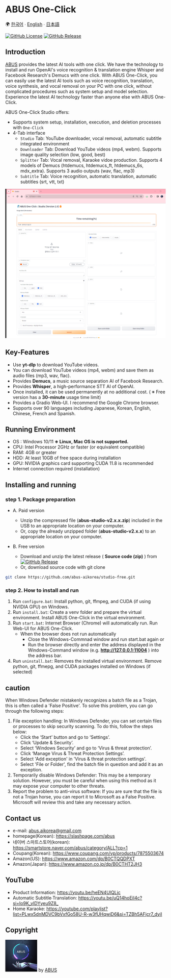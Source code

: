 # ABUS One-Click

🌍 [한국어](README.kor.md) ∙ [English](README.eng.md) ∙ [日本語](README.jpn.md)

[![GitHub License](https://img.shields.io/github/license/abus-aikorea/studio-free)](LICENSE)
[![GitHub Release](https://img.shields.io/github/v/release/abus-aikorea/studio-free)](https://github.com/abus-aikorea/studio-free/releases)


## Introduction
[ABUS](https://slashpage.com/abus) provides the latest AI tools with one click.
We have the technology to install and run OpenAI's voice recognition & translation engine Whisper and Facebook Research's Demucs with one click.
With ABUS One-Click, you can easily use the latest AI tools such as voice recognition, translation, voice synthesis, and vocal removal on your PC with one click, without complicated procedures such as system setup and model selection. Experience the latest AI technology faster than anyone else with ABUS One-Click.

ABUS One-Click Studio offers:
* Supports system setup, installation, execution, and deletion processes with `One-Click`
* 4-Tab interface
  * `Studio` Tab: YouTube downloader, vocal removal, automatic subtitle integrated environment
  * `Downloader` Tab: Download YouTube videos (mp4, webm). Supports image quality selection (low, good, best)
  * `Splitter` Tab: Vocal removal, Karaoke vidoe production. Supports 4 models of Demucs (htdemucs, htdemucs_ft, htdemucs_6s, mdx_extra). Supports 3 audio outputs (wav, flac, mp3)
  * `Subtitle` Tab: Voice recognition, automatic translation, automatic subtitles (srt, vtt, txt)


![ABUS One-Click: Studio 실행 화면](docs/images/main_page.eng.png)


## Key-Features
* Use **yt-dlp** to download YouTube videos.
* You can download YouTube videos (mp4, webm) and save them as audio files (mp3, wav, flac).
* Provides **Demucs**, a music source separation AI of Facebook Research.
* Provides **Whisper**, a high-performance STT AI of OpenAI.
* Once installed, it can be used permanently at no additional cost. ( ※ Free version has a **30-minute** usage time limit)
* Provides a Gradio Web-UI. I recommend the Google Chrome browser.
* Supports over 90 languages including Japanese, Korean, English, Chinese, French and Spanish.


## Running Environment
* OS : Windows 10/11 **※ Linux, Mac OS is not supported.**
* CPU: Intel Processor 2GHz or faster (or equivalent compatible)
* RAM: 4GB or greater
* HDD: At least 10GB of free space during installation
* GPU: NVIDIA graphics card supporting CUDA 11.8 is recommended
* Internet connection required (installation)


## Installing and running

### step 1. Package preparation
* A. Paid version
    + Unzip the compressed file (**abus-studio-v2.x.x.zip**) included in the USB to an appropriate location on your computer.
    + Or, copy the already unzipped folder (**abus-studio-v2.x.x**) to an appropriate location on your computer.

* B. Free version
  + Download and unzip the latest release ( **Source code (zip)** ) from [![GitHub Release](https://img.shields.io/github/v/release/abus-aikorea/studio-free)](https://github.com/abus-aikorea/studio-free/releases) 
  + Or, download source code with git clone

```bash
git clone https://github.com/abus-aikorea/studio-free.git
```

### step 2. How to install and run
1. Run `configure.bat`: Install python, git, ffmpeg, and CUDA (if using NVIDIA GPU) on Windows.
2. Run `install.bat`: Create a venv folder and prepare the virtual environment. Install ABUS One-Click in the virtual environment.
3. Run `start.bat`: Internet Browser (Chrome) will automatically run. Run Web-UI for ABUS One-Click.
   * When the browser does not run automatically
     * Close the Windows-Commnad window and run start.bat again or
     * Run the browser directly and enter the address displayed in the Windows-Command window (e.g. **http://127.0.0.1:11004** ) into the address bar.
4. Run `uninstall.bat`: Removes the installed virtual environment. Remove python, git, ffmepg, and CUDA packages installed on Windows (if selected)

## caution
When Windows Defender mistakenly recognizes a batch file as a Trojan, this is often called a 'False Positive'. To solve this problem, you can go through the following steps:

1. File exception handling: In Windows Defender, you can set certain files or processes to skip security scanning. To do this, follow the steps below:
   * Click the ‘Start’ button and go to ‘Settings’.
   * Click ‘Update & Security’.
   * Select ‘Windows Security’ and go to ‘Virus & threat protection’.
   * Click ‘Manage Virus & Threat Protection Settings’.
   * Select 'Add exception' in 'Virus & threat protection settings'.
   * Select 'File or Folder', find the batch file in question and add it as an exception.
2. Temporarily disable Windows Defender: This may be a temporary solution. However, you must be careful when using this method as it may expose your computer to other threats.
3. Report the problem to anti-virus software: If you are sure that the file is not a Trojan horse, you can report it to Microsoft as a False Positive. Microsoft will review this and take any necessary action.


## Contact us
* e-mail: <abus.aikorea@gmail.com>
* homepage(Korean): <https://slashpage.com/abus>
* 네이버 스마트스토어(korean): <https://smartstore.naver.com/abus/category/ALL?cp=1>
* Coupang(Korean): <https://www.coupang.com/vp/products/7875503674>
* Amazon(US): <https://www.amazon.com/dp/B0CTQQDPXT>
* Amazon(Japan): <https://www.amazon.co.jp/dp/B0CTHT2JH3>


## YouTube
* Product Information: <https://youtu.be/heEN4UIQLjc>
* Automatic Subtitle∙Translation: <https://youtu.be/uQ14hoEiI4c?si=Io9K_vIDYyeu9Z8_>
* Home Karaoke: <https://youtube.com/playlist?list=PLwx5dnMDVC9bVxfGo58U-R-w3fUHqwiD6&si=TZBh5AFjcr7_dyiI>
  


## Copyright
<img src="docs/images/ABUS-logo.jpg" width="100" height="100"> by [ABUS](https://slashpage.com/abus)